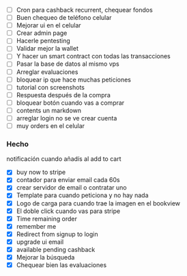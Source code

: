 - [ ] Cron para cashback recurrent, chequear fondos
 - [ ] Buen chequeo de teléfono celular
 - [ ] Mejorar ui en el celular
 - [ ] Crear admin page
 - [ ] Hacerle pentesting
 - [ ] Validar mejor la wallet
 - [ ] Y hacer un smart contract con todas las transacciones
 - [ ] Pasar la base de datos al mismo vps
 - [ ] Arreglar evaluaciones
 - [ ] bloquear ip que hace muchas peticiones
 - [ ] tutorial con screenshots
 - [ ] Respuesta después de la compra
 - [ ] bloquear botón cuando vas a comprar
 - [ ] contents un markdown
 - [ ] arreglar login no se ve crear cuenta
 - [ ] muy orders en el celular

 ### Hecho
 notificación cuando añadís al add to cart
 - [x] buy now to stripe
 - [x] contador para enviar email cada 60s
 - [x] crear servidor de email o contratar uno
  - [x] Template para cuando peticiona y no hay nada
 - [x] Logo de carga para cuando trae la imagen en el bookview
 - [x] El doble click cuando vas para stripe
 - [x] Time remaining order
 - [x] remember me
 - [x] Redirect from signup to login
 - [x] upgrade ui email
 - [x] available pending cashback 
 - [x] Mejorar la búsqueda
 - [x] Chequear bien las evaluaciones